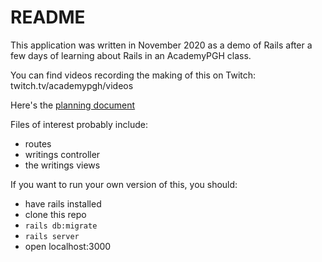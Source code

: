# README

This application was written in November 2020 as a demo of Rails after a few days of learning about Rails in an AcademyPGH class.

You can find videos recording the making of this on Twitch: twitch.tv/academypgh/videos

Here's the [planning document](https://docs.google.com/drawings/d/1zsOsRPoOhnpy4I6n_ZPLEH2frwr4yOdddviQbpsJPeU/edit?usp=sharing)

Files of interest probably include:
- routes
- writings controller
- the writings views

If you want to run your own version of this, you should:
* have rails installed
* clone this repo
* `rails db:migrate`
* `rails server`
* open localhost:3000